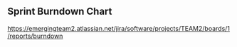 ## Sprint Burndown Chart

https://emergingteam2.atlassian.net/jira/software/projects/TEAM2/boards/1/reports/burndown
